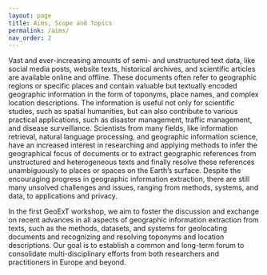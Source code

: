```yaml
---
layout: page
title: Aims, Scope and Topics
permalink: /aims/
nav_order: 2
---
```


Vast and ever-increasing amounts of semi- and unstructured text data, like social media posts, website texts, historical archives, 
and scientific articles are available online and offline. These documents often refer to geographic regions or specific places 
and contain valuable but textually encoded geographic information in the form of toponyms, place names, and complex location descriptions. 
The information is useful not only for scientific studies, such as spatial humanities, but can also contribute to various practical applications, 
such as disaster management, traffic management, and disease surveillance. Scientists from many fields, like information retrieval, 
natural language processing, and geographic information science, have an increased interest in researching and applying methods to 
infer the geographical focus of documents or to extract geographic references from unstructured and heterogeneous texts and finally resolve 
these references unambiguously to places or spaces on the Earth’s surface. Despite the encouraging progress in geographic information extraction, 
there are still many unsolved challenges and issues, ranging from methods, systems, and data, to applications and privacy. 

In the first GeoExT workshop, we aim to foster the discussion and exchange on recent advances in all aspects of geographic information extraction 
from texts, such as the methods, datasets, and systems for geolocating documents and recognizing and resolving toponyms and location descriptions. 
Our goal is to establish a common and long-term forum to consolidate multi-disciplinary efforts from both researchers and practitioners in Europe and beyond.

